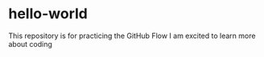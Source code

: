 # hello-world
This repository is for practicing the GitHub Flow
I am excited to learn more about coding
